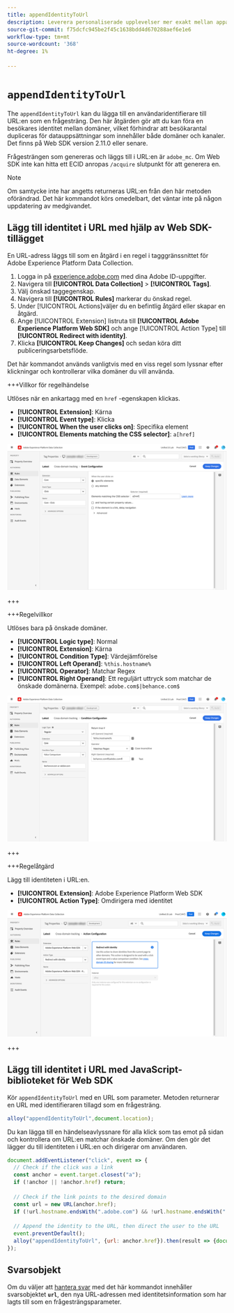 ```yaml
---
title: appendIdentityToUrl
description: Leverera personaliserade upplevelser mer exakt mellan appar, webben och olika domäner.
source-git-commit: f75dcfc945be2f45c1638bdd4d670288aef6e1e6
workflow-type: tm+mt
source-wordcount: '368'
ht-degree: 1%

---
```


# `appendIdentityToUrl`

The `appendIdentityToUrl` kan du lägga till en användaridentifierare till URL:en som en frågesträng. Den här åtgärden gör att du kan föra en besökares identitet mellan domäner, vilket förhindrar att besökarantal dupliceras för datauppsättningar som innehåller både domäner och kanaler. Det finns på Web SDK version 2.11.0 eller senare.

Frågesträngen som genereras och läggs till i URL:en är `adobe_mc`. Om Web SDK inte kan hitta ett ECID anropas `/acquire` slutpunkt för att generera en.

>[!NOTE]
>
>Om samtycke inte har angetts returneras URL:en från den här metoden oförändrad. Det här kommandot körs omedelbart, det väntar inte på någon uppdatering av medgivandet.

## Lägg till identitet i URL med hjälp av Web SDK-tillägget

En URL-adress läggs till som en åtgärd i en regel i tagggränssnittet för Adobe Experience Platform Data Collection.

1. Logga in på [experience.adobe.com](https://experience.adobe.com) med dina Adobe ID-uppgifter.
1. Navigera till **[!UICONTROL Data Collection]** > **[!UICONTROL Tags]**.
1. Välj önskad taggegenskap.
1. Navigera till **[!UICONTROL Rules]** markerar du önskad regel.
1. Under [!UICONTROL Actions]väljer du en befintlig åtgärd eller skapar en åtgärd.
1. Ange [!UICONTROL Extension] listruta till **[!UICONTROL Adobe Experience Platform Web SDK]** och ange [!UICONTROL Action Type] till **[!UICONTROL Redirect with identity]**.
1. Klicka **[!UICONTROL Keep Changes]** och sedan köra ditt publiceringsarbetsflöde.

Det här kommandot används vanligtvis med en viss regel som lyssnar efter klickningar och kontrollerar vilka domäner du vill använda.

+++Villkor för regelhändelse

Utlöses när en ankartagg med en `href` -egenskapen klickas.

* **[!UICONTROL Extension]**: Kärna
* **[!UICONTROL Event type]**: Klicka
* **[!UICONTROL When the user clicks on]**: Specifika element
* **[!UICONTROL Elements matching the CSS selector]**: `a[href]`

![Regelhändelse](../assets/id-sharing-event-configuration.png)

+++

+++Regelvillkor

Utlöses bara på önskade domäner.

* **[!UICONTROL Logic type]**: Normal
* **[!UICONTROL Extension]**: Kärna
* **[!UICONTROL Condition Type]**: Värdejämförelse
* **[!UICONTROL Left Operand]**: `%this.hostname%`
* **[!UICONTROL Operator]**: Matchar Regex
* **[!UICONTROL Right Operand]**: Ett reguljärt uttryck som matchar de önskade domänerna. Exempel: `adobe.com$|behance.com$`

![Regelvillkor](../assets/id-sharing-condition-configuration.png)

+++

+++Regelåtgärd

Lägg till identiteten i URL:en.

* **[!UICONTROL Extension]**: Adobe Experience Platform Web SDK
* **[!UICONTROL Action Type]**: Omdirigera med identitet

![Regelåtgärd](../assets/id-sharing-action-configuration.png)

+++

## Lägg till identitet i URL med JavaScript-biblioteket för Web SDK

Kör `appendIdentityToUrl` med en URL som parameter. Metoden returnerar en URL med identifieraren tillagd som en frågesträng.

```js
alloy("appendIdentityToUrl",document.location);
```

Du kan lägga till en händelseavlyssnare för alla klick som tas emot på sidan och kontrollera om URL:en matchar önskade domäner. Om den gör det lägger du till identiteten i URL:en och dirigerar om användaren.

```js
document.addEventListener("click", event => {
  // Check if the click was a link
  const anchor = event.target.closest("a");
  if (!anchor || !anchor.href) return;

  // Check if the link points to the desired domain
  const url = new URL(anchor.href);
  if (!url.hostname.endsWith(".adobe.com") && !url.hostname.endsWith(".behance.com")) return;

  // Append the identity to the URL, then direct the user to the URL
  event.preventDefault();
  alloy("appendIdentityToUrl", {url: anchor.href}).then(result => {document.location = result.url;});
});
```

## Svarsobjekt

Om du väljer att [hantera svar](command-responses.md) med det här kommandot innehåller svarsobjektet **`url`**, den nya URL-adressen med identitetsinformation som har lagts till som en frågesträngsparameter.
